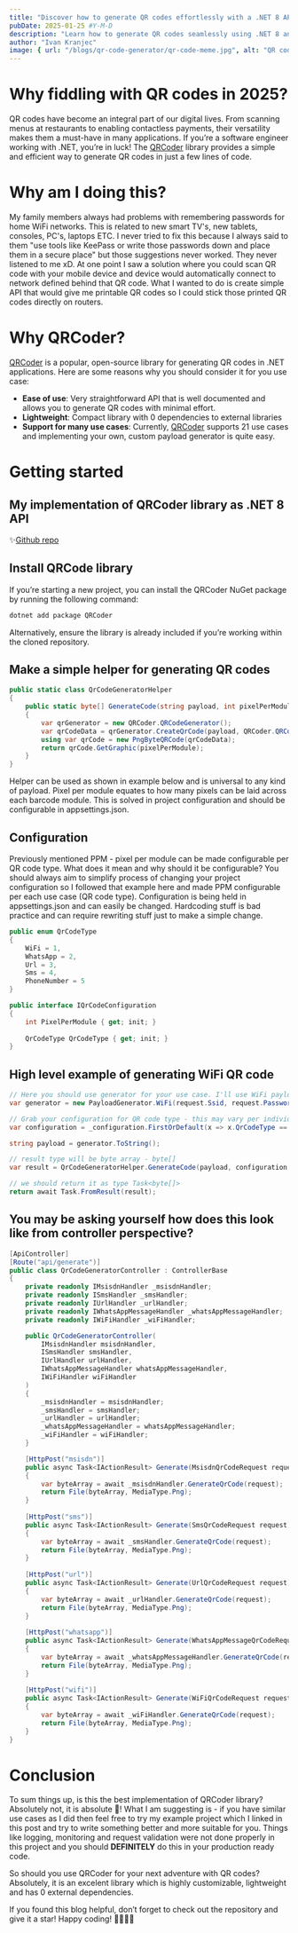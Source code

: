 ```yaml
---
title: "Discover how to generate QR codes effortlessly with a .NET 8 API 🧑🏻‍💻🚀"
pubDate: 2025-01-25 #Y-M-D
description: "Learn how to generate QR codes seamlessly using .NET 8 and the QRCoder library. Simple, fast, and efficient! 🧑🏻‍💻🚀"
author: "Ivan Kranjec"
image: { url: "/blogs/qr-code-generator/qr-code-meme.jpg", alt: "QR code meme" }
---
```


# Why fiddling with QR codes in 2025?
QR codes have become an integral part of our digital lives. From scanning menus at restaurants to enabling contactless payments, their versatility makes them a must-have in many applications. If you’re a software engineer working with .NET, you’re in luck! The [QRCoder](https://github.com/codebude/QRCoder) library provides a simple and efficient way to generate QR codes in just a few lines of code.

# Why am I doing this?
My family members always had problems with remembering passwords for home WiFi networks. This is related to new smart TV's, new tablets, consoles, PC's, laptops ETC. I never tried to fix this because I always said to them "use tools like KeePass or write those passwords down and place them in a secure place" but those suggestions never worked. They never listened to me xD. At one point I saw a solution where you could scan QR code with your mobile device and device would automatically connect to network defined behind that QR code. What I wanted to do is create simple API that would give me printable QR codes so I could stick those printed QR codes directly on routers.

# Why QRCoder?
[QRCoder](https://github.com/codebude/QRCoder) is a popular, open-source library for generating QR codes in .NET applications. Here are some reasons why you should consider it for you use case:

- **Ease of use**: Very straightforward API that is well documented and allows you to generate QR codes with minimal effort.
- **Lightweight**: Compact library with 0 dependencies to external libraries
- **Support for many use cases**: Currently, [QRCoder](https://github.com/codebude/QRCoder) supports 21 use cases and implementing your own, custom payload generator is quite easy. 

# Getting started

## My implementation of QRCoder library as .NET 8 API
✨[Github repo](https://github.com/ikranjec99/qr-code-generator)

## Install QRCode library

If you’re starting a new project, you can install the QRCoder NuGet package by running the following command:
```bash
dotnet add package QRCoder
```
Alternatively, ensure the library is already included if you’re working within the cloned repository.

## Make a simple helper for generating QR codes
```csharp
public static class QrCodeGeneratorHelper
{
    public static byte[] GenerateCode(string payload, int pixelPerModule)
    {
        var qrGenerator = new QRCoder.QRCodeGenerator();
        var qrCodeData = qrGenerator.CreateQrCode(payload, QRCoder.QRCodeGenerator.ECCLevel.Q);
        using var qrCode = new PngByteQRCode(qrCodeData);
        return qrCode.GetGraphic(pixelPerModule);
    }
}
```

Helper can be used as shown in example below and is universal to any kind of payload. Pixel per module equates to how many pixels can be laid across each barcode module. This is solved in project configuration and should be configurable in appsettings.json.

## Configuration
Previously mentioned PPM - pixel per module can be made configurable per QR code type. What does it mean and why should it be configurable?
You should always aim to simplify process of changing your project configuration so I followed that example here and made PPM configurable per each use case (QR code type). Configuration is being held in appsettings.json and can easily be changed. Hardcoding stuff is bad practice and can require rewriting stuff just to make a simple change.

```csharp
public enum QrCodeType
{
    WiFi = 1,
    WhatsApp = 2,
    Url = 3,
    Sms = 4,
    PhoneNumber = 5
}

public interface IQrCodeConfiguration
{
    int PixelPerModule { get; init; }
    
    QrCodeType QrCodeType { get; init; }
}
```

## High level example of generating WiFi QR code
```csharp
// Here you should use generator for your use case. I'll use WiFi payload generator here but just as example.
var generator = new PayloadGenerator.WiFi(request.Ssid, request.Password, PayloadGenerator.WiFi.Authentication.WPA2);

// Grab your configuration for QR code type - this may vary per individual but I wanted to make this configurable in appsettings.json
var configuration = _configuration.FirstOrDefault(x => x.QrCodeType == QrCodeType.WiFi);

string payload = generator.ToString();

// result type will be byte array - byte[]
var result = QrCodeGeneratorHelper.GenerateCode(payload, configuration.PixelPerModule);

// we should return it as type Task<byte[]>
return await Task.FromResult(result);
```

## You may be asking yourself how does this look like from controller perspective?

```csharp
[ApiController]
[Route("api/generate")]
public class QrCodeGeneratorController : ControllerBase
{
    private readonly IMsisdnHandler _msisdnHandler;
    private readonly ISmsHandler _smsHandler;
    private readonly IUrlHandler _urlHandler;
    private readonly IWhatsAppMessageHandler _whatsAppMessageHandler;
    private readonly IWiFiHandler _wiFiHandler;

    public QrCodeGeneratorController(
        IMsisdnHandler msisdnHandler,
        ISmsHandler smsHandler,
        IUrlHandler urlHandler,
        IWhatsAppMessageHandler whatsAppMessageHandler,
        IWiFiHandler wiFiHandler
    )
    {
        _msisdnHandler = msisdnHandler;
        _smsHandler = smsHandler;
        _urlHandler = urlHandler;
        _whatsAppMessageHandler = whatsAppMessageHandler;
        _wiFiHandler = wiFiHandler;
    }

    [HttpPost("msisdn")]
    public async Task<IActionResult> Generate(MsisdnQrCodeRequest request)
    {
        var byteArray = await _msisdnHandler.GenerateQrCode(request);
        return File(byteArray, MediaType.Png);
    }
    
    [HttpPost("sms")]
    public async Task<IActionResult> Generate(SmsQrCodeRequest request)
    {
        var byteArray = await _smsHandler.GenerateQrCode(request);
        return File(byteArray, MediaType.Png);
    }
    
    [HttpPost("url")]
    public async Task<IActionResult> Generate(UrlQrCodeRequest request)
    {
        var byteArray = await _urlHandler.GenerateQrCode(request);
        return File(byteArray, MediaType.Png);
    }
    
    [HttpPost("whatsapp")]
    public async Task<IActionResult> Generate(WhatsAppMessageQrCodeRequest request)
    {
        var byteArray = await _whatsAppMessageHandler.GenerateQrCode(request);
        return File(byteArray, MediaType.Png);
    }
    
    [HttpPost("wifi")]
    public async Task<IActionResult> Generate(WiFiQrCodeRequest request)
    {
        var byteArray = await _wiFiHandler.GenerateQrCode(request);
        return File(byteArray, MediaType.Png);
    }
}
```
# Conclusion
To sum things up, is this the best implementation of QRCoder library? Absolutely not, it is absolute 💩! What I am suggesting is - if you have similar use cases as I did then feel free to try my example project which I linked in this post and try to write something better and more suitable for you.
Things like logging, monitoring and request validation were not done properly in this project and you should **DEFINITELY** do this in your production ready code.

So should you use QRCoder for your next adventure with QR codes? Absolutely, it is an excelent library which is highly customizable, lightweight and has 0 external dependencies.

If you found this blog helpful, don’t forget to check out the repository and give it a star! Happy coding! 🧑🏻‍💻🚀